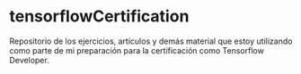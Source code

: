 # tensorflowCertification
Repositorio de los ejercicios, artículos y demás material que estoy utilizando como parte de mi preparación para la certificación como Tensorflow Developer.
